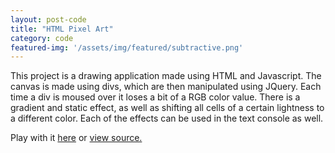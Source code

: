```yaml
---
layout: post-code
title: "HTML Pixel Art"
category: code
featured-img: '/assets/img/featured/subtractive.png'
---
```

This project is a drawing application made using HTML and Javascript. The canvas is made using divs, which are then manipulated using JQuery. Each time a div is moused over it loses a bit of a RGB color value. There is a gradient and static effect, as well as shifting all cells of a certain lightness to a different color. Each of the effects can be used in the text console as well.

Play with it <a href="https://dsipal.github.io/subtractive-color-gen/">here</a> or <a href="https://github.com/dsipal/subtractive-color-gen">view source.</a>
